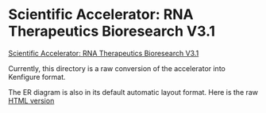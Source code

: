 # Scientific Accelerator: RNA Therapeutics Bioresearch V3.1
[Scientific Accelerator: RNA Therapeutics Bioresearch V3.1](https://community.benchling.com/scientific-accelerators-59/scientific-accelerator-rna-therapeutics-bioresearch-v3-1-1318)

Currently, this directory is a raw conversion of the accelerator
into Kenfigure format.

The ER diagram is also in its default automatic layout format.
Here is the raw [HTML version](./rnabioresearchsolution_2025_05_09_0953.html)
